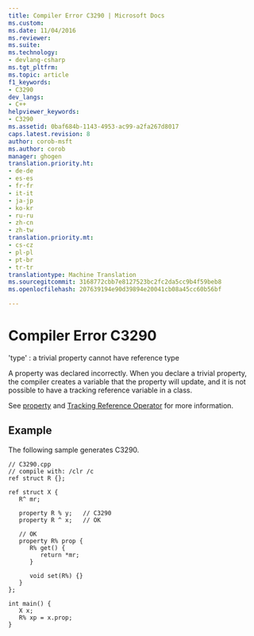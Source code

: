 ```yaml
---
title: Compiler Error C3290 | Microsoft Docs
ms.custom: 
ms.date: 11/04/2016
ms.reviewer: 
ms.suite: 
ms.technology:
- devlang-csharp
ms.tgt_pltfrm: 
ms.topic: article
f1_keywords:
- C3290
dev_langs:
- C++
helpviewer_keywords:
- C3290
ms.assetid: 0baf684b-1143-4953-ac99-a2fa267d8017
caps.latest.revision: 8
author: corob-msft
ms.author: corob
manager: ghogen
translation.priority.ht:
- de-de
- es-es
- fr-fr
- it-it
- ja-jp
- ko-kr
- ru-ru
- zh-cn
- zh-tw
translation.priority.mt:
- cs-cz
- pl-pl
- pt-br
- tr-tr
translationtype: Machine Translation
ms.sourcegitcommit: 3168772cbb7e8127523bc2fc2da5cc9b4f59beb8
ms.openlocfilehash: 207639194e90d39894e20041cb08a45cc60b56bf

---
```

# <a name="compiler-error-c3290"></a>Compiler Error C3290
'type' : a trivial property cannot have reference type  
  
 A property was declared incorrectly. When you declare a trivial property, the compiler creates a variable that the property will update, and it is not possible to have a tracking reference variable in a class.  
  
 See [property](../../windows/property-cpp-component-extensions.md) and [Tracking Reference Operator](../../windows/tracking-reference-operator-cpp-component-extensions.md) for more information.  
  
## <a name="example"></a>Example  
 The following sample generates C3290.  
  
```  
// C3290.cpp  
// compile with: /clr /c  
ref struct R {};  
  
ref struct X {  
   R^ mr;  
  
   property R % y;   // C3290  
   property R ^ x;   // OK  
  
   // OK  
   property R% prop {  
      R% get() {   
         return *mr;   
      }  
  
      void set(R%) {}  
   }  
};  
  
int main() {  
   X x;  
   R% xp = x.prop;  
}  
```


<!--HONumber=Jan17_HO4-->


